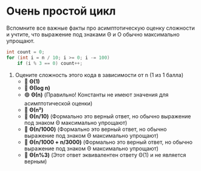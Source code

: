 # Очень простой цикл

Вспомните все важные факты про асимптотическую оценку сложности и учтите, что выражение под знаками Θ и O обычно максимально упрощают.

```cs
int count = 0;
for (int i = n / 10; i >= 0; i -= 100)
    if (i % 3 == 0) count++;
```

1. Оцените сложность этого кода в зависимости от n (1 из 1 балла)
   * 🔴 **Θ(1)**
   * 🔴 **Θ(log n)**
   * 🟢 **Θ(n)** (Правильно! Константы не имеют значения для асимптотической оценки)
   * 🔴 **Θ(n²)**
   * 🔴 **Θ(n/10)** (Формально это верный ответ, но обычно выражение под знаком Θ максимально упрощают)
   * 🔴 **Θ(n/1000)** (Формально это верный ответ, но обычно выражение под знаком Θ максимально упрощают)
   * 🔴 **Θ(n/1000 + n/3000)** (Формально это верный ответ, но обычно выражение под знаком Θ максимально упрощают)
   * 🔴 **Θ(n%3)** (Этот ответ эквивалентен ответу Θ(1) и не является верным)
